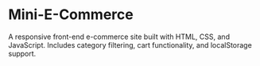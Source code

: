 # Mini-E-Commerce
A responsive front-end e-commerce site built with HTML, CSS, and JavaScript. Includes category filtering, cart functionality, and localStorage support.

